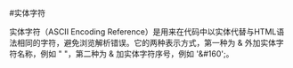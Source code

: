 #实体字符

实体字符（ASCII Encoding Reference）是用来在代码中以实体代替与HTML语法相同的字符，避免浏览解析错误。它的两种表示方式，第一种为 & 外加实体字符名称，例如 "&nbsp;"，第二种为 & 加实体字符序号，例如 '&#160';。
